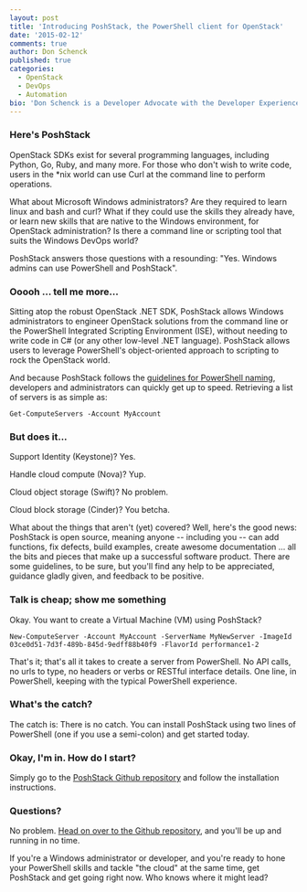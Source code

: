```yaml
---
layout: post
title: 'Introducing PoshStack, the PowerShell client for OpenStack'
date: '2015-02-12'
comments: true
author: Don Schenck
published: true
categories:
  - OpenStack
  - DevOps
  - Automation
bio: 'Don Schenck is a Developer Advocate with the Developer Experience team at Rackspace, with a main focus on .NET technologies. Follow @DonSchenck on Twitter.'
---
```


### Here's PoshStack

OpenStack SDKs exist for several programming languages, including Python, Go,
Ruby, and many more. For those who don't wish to write code, users in the *nix
world can use Curl at the command line to perform operations.

What about Microsoft Windows administrators? Are they required to learn linux
and bash and curl? What if they could use the skills they already have, or learn
new skills that are native to the Windows environment, for OpenStack administration?
Is there a command line or scripting tool that suits the Windows DevOps world?

<!--more-->

PoshStack answers those questions with a resounding: "Yes. Windows admins can use
PowerShell and PoshStack".

### Ooooh ... tell me more...

Sitting atop the robust OpenStack .NET SDK, PoshStack allows Windows administrators
to engineer OpenStack solutions from the command line or the PowerShell Integrated
Scripting Environment (ISE), without needing to write code in C# (or any other
low-level .NET language). PoshStack allows users to leverage PowerShell's
object-oriented approach to scripting to rock the OpenStack world.

And because PoshStack follows the
[guidelines for PowerShell naming](https://msdn.microsoft.com/en-us/library/ms714428\(v=vs.85\).aspx),
developers and administrators can quickly get up to speed. Retrieving a list of
servers is as simple as:

```
Get-ComputeServers -Account MyAccount
```

### But does it...

Support Identity (Keystone)? Yes.

Handle cloud compute (Nova)? Yup.

Cloud object storage (Swift)? No problem.

Cloud block storage (Cinder)? You betcha.

What about the things that aren't (yet) covered? Well, here's the good news: PoshStack is open source, meaning anyone -- including you -- can add functions, fix defects, build examples, create awesome documentation ... all the bits and pieces that make up a successful software product. There are some guidelines, to be sure, but you'll find any help to be appreciated, guidance gladly given, and feedback to be positive.

### Talk is cheap; show me something

Okay. You want to create a Virtual Machine (VM) using PoshStack?

```
New-ComputeServer -Account MyAccount -ServerName MyNewServer -ImageId 03ce0d51-7d3f-489b-845d-9edff88b40f9 -FlavorId performance1-2
```
That's it; that's all it takes to create a server from PowerShell. No API calls,
no urls to type, no headers or verbs or RESTful interface details. One line, in
PowerShell, keeping with the typical PowerShell experience.

### What's the catch?

The catch is: There is no catch. You can install PoshStack using two lines of
PowerShell (one if you use a semi-colon) and get started today.

### Okay, I'm in. How do I start?

Simply go to the [PoshStack Github repository](https://github.com/DonSchenck/PoshStack)
and follow the installation instructions.


### Questions?

No problem. [Head on over to the Github repository](https://github.com/DonSchenck/PoshStack),
and you'll be up and running in no time.

If you're a Windows administrator or developer, and you're ready to hone your
PowerShell skills and tackle "the cloud" at the same time, get PoshStack and get
going right now. Who knows where it might lead?
